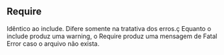## Require

Idêntico ao include. Difere somente na tratativa dos erros.ç Equanto o include produz uma warning, o Require produz uma mensagem de Fatal Error caso o arquivo não exista.
